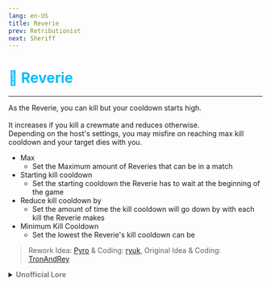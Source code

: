 ```yaml
---
lang: en-US
title: Reverie
prev: Retributionist
next: Sheriff
---
```


# <font color="#00bfff">🌌 <b>Reverie</b></font> <Badge text="Killing" type="tip" vertical="middle"/>
---

As the Reverie, you can kill but your cooldown starts high.<br><br>
It increases if you kill a crewmate and reduces otherwise.<br>
Depending on the host's settings, you may misfire on reaching max kill cooldown and your target dies with you.<br>
* Max
  * Set the Maximum amount of Reveries that can be in a match
* Starting kill cooldown
  * Set the starting cooldown the Reverie has to wait at the beginning of the game
* Reduce kill cooldown by
  * Set the amount of time the kill cooldown will go down by with each kill the Reverie makes
* Minimum Kill Cooldown
  * Set the lowest the Reverie's kill cooldown can be

> Rework Idea: [Pyro](#) & Coding: [ryuk](#), Original Idea & Coding: [TronAndRey](#)

<details>
<summary><b><font color=gray>Unofficial Lore</font></b></summary>

Placeholder: This role is a ROLE OH EM GOSH
> Submitted by: Member
</details>